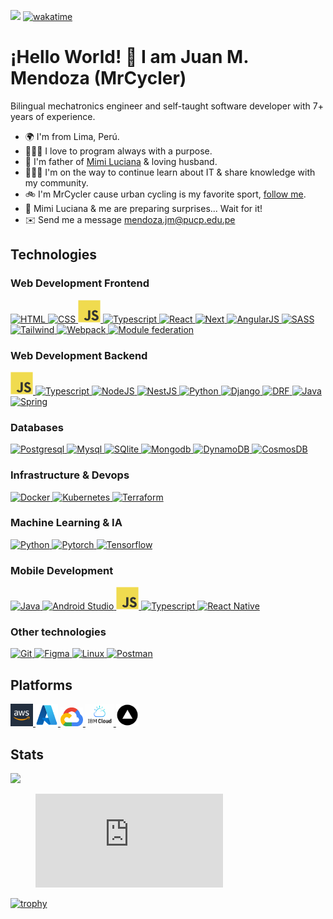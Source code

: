 ![](https://komarev.com/ghpvc/?username=MrCycler&color=blue)
[![wakatime](https://wakatime.com/badge/user/f58982f1-ea2a-49f4-9590-66fec5a145c0.svg)](https://wakatime.com/@f58982f1-ea2a-49f4-9590-66fec5a145c0)

# ¡Hello World! 👋 I am Juan M. Mendoza (MrCycler)

Bilingual mechatronics engineer and self-taught software developer with 7+ years of experience.

- 🌍 I'm from Lima, Perú.
- 👨🏽‍💻 I love to program always with a purpose.
- 🐶 I'm father of [Mimi Luciana](https://github.com/mimiluciana) & loving husband.
- 👨🏽‍🏫 I'm on the way to continue learn about IT & share knowledge with my community.
- 🚲 I'm MrCycler cause urban cycling is my favorite sport, [follow me](https://www.strava.com/athletes/36642621).
- 🔨 Mimi Luciana & me are preparing surprises... Wait for it!
- ✉️ Send me a message [mendoza.jm@pucp.edu.pe](mailto:mendoza.jm@pucp.edu.pe)

## Technologies

### Web Development Frontend

<div align="left">
<a href="https://developer.mozilla.org/es/docs/Web/HTML" target="_blank" rel="noreferrer">
    <img src="https://cdn-icons-png.flaticon.com/512/732/732212.png" width="36" height="36" alt="HTML" />
</a>
<a href="https://developer.mozilla.org/es/docs/Web/CSS" target="_blank" rel="noreferrer">
    <img src="https://static-00.iconduck.com/assets.00/file-type-css-icon-902x1024-dqy5inwy.png" width="36" height="36" alt="CSS" />
</a>
<a href="https://developer.mozilla.org/es/docs/Web/JavaScript" target="_blank" rel="noreferrer">
    <img src="https://raw.githubusercontent.com/devicons/devicon/master/icons/javascript/javascript-original.svg" width="36" height="36" alt="JS" />
</a>
<a href="https://www.typescriptlang.org/" target="_blank" rel="noreferrer">
    <img src="https://cdn.worldvectorlogo.com/logos/typescript.svg" width="36" height="36" alt="Typescript" />
</a>
<a href="https://es.react.dev/" target="_blank" rel="noreferrer">
    <img src="https://raw.githubusercontent.com/danielcranney/readme-generator/main/public/icons/skills/react-colored.svg" width="36" height="36" alt="React" />
</a>
<a href="https://nextjs.org/" target="_blank" rel="noreferrer">
    <img src="https://pbs.twimg.com/profile_images/1565710214019444737/if82cpbS_200x200.jpg" width="36" height="36" alt="Next" />
</a>
<a href="https://angular.dev/" target="_blank" rel="noreferrer">
    <img src="https://docs.angular.lat/assets/images/logos/angular/angular.svg" width="36" height="36" alt="AngularJS" />
</a>
<a href="https://sass-lang.com/" target="_blank" rel="noreferrer">
    <img src="https://cdn.iconscout.com/icon/free/png-256/free-sass-logo-icon-download-in-svg-png-gif-file-formats--brand-development-tools-pack-logos-icons-226054.png?f=webp&w=256" width="36" height="36" alt="SASS" />
</a>
<a href="https://tailwindcss.com/" target="_blank" rel="noreferrer">
    <img src="https://seeklogo.com/images/T/tailwind-css-logo-5AD4175897-seeklogo.com.png" width="36" height="25" alt="Tailwind" />
</a>
<a href="https://webpack.js.org/" target="_blank" rel="noreferrer">
    <img src="https://seeklogo.com/images/W/webpack-logo-9E66EE203A-seeklogo.com.png" width="36" height="36" alt="Webpack" />
</a>
<a href="https://webpack.js.org/concepts/module-federation" target="_blank" rel="noreferrer">
    <img src="https://miro.medium.com/v2/resize:fit:1400/1*LYa-AhLhP0-3q2O9liL13w.png" width="36" height="36" alt="Module federation" />
</a>
</div>

### Web Development Backend

<div align="left">
<a href="https://developer.mozilla.org/es/docs/Web/JavaScript" target="_blank" rel="noreferrer">
    <img src="https://raw.githubusercontent.com/devicons/devicon/master/icons/javascript/javascript-original.svg" width="36" height="36" alt="JS"/>
</a>
<a href="https://www.typescriptlang.org/" target="_blank" rel="noreferrer">
    <img src="https://cdn.worldvectorlogo.com/logos/typescript.svg" width="36" height="36" alt="Typescript" />
</a>
<a href="https://nodejs.org/" target="_blank" rel="noreferrer">
    <img src="https://raw.githubusercontent.com/danielcranney/readme-generator/main/public/icons/skills/nodejs-colored.svg" width="36" height="36" alt="NodeJS"/>
</a>
<a href="https://nestjs.com/" target="_blank" rel="noreferrer">
    <img src="https://raw.githubusercontent.com/danielcranney/readme-generator/main/public/icons/skills/nestjs-colored.svg" width="36" height="36" alt="NestJS"/>
</a>
<a href="https://www.python.org/" target="_blank" rel="noreferrer">
    <img src="https://raw.githubusercontent.com/danielcranney/readme-generator/main/public/icons/skills/python-colored.svg" width="36" height="36" alt="Python"/>
</a>
<a href="https://www.djangoproject.com/" target="_blank" rel="noreferrer">
    <img src="https://seeklogo.com/images/D/django-logo-4C5ECF7036-seeklogo.com.png" width="36" height="36" alt="Django"/>
</a>
<a href="https://www.django-rest-framework.org/" target="_blank" rel="noreferrer">
    <img src="https://storage.caktusgroup.com/media/blog-images/drf-logo2.png" width="50" height="36" alt="DRF"/>
</a>
<a href="https://www.java.com/" target="_blank" rel="noreferrer">
    <img src="https://raw.githubusercontent.com/danielcranney/readme-generator/main/public/icons/skills/java-colored.svg" width="36" height="36" alt="Java"/>
</a>
<a href="https://spring.io/" target="_blank" rel="noreferrer">
    <img src="https://img.icons8.com/color/600/000000/spring-logo.png" width="36" height="36" alt="Spring"/>
</a>
</div>

### Databases

<div align="left">
<a href="https://www.postgresql.org/" target="_blank" rel="noreferrer">
    <img src="https://raw.githubusercontent.com/danielcranney/readme-generator/main/public/icons/skills/postgresql-colored.svg" width="36" height="36" alt="Postgresql"/>
</a>
<a href="https://www.mysql.com/" target="_blank" rel="noreferrer">
    <img src="https://raw.githubusercontent.com/danielcranney/readme-generator/main/public/icons/skills/mysql-colored.svg" width="36" height="36" alt="Mysql"/>
</a>
<a href="https://www.sqlite.org/" target="_blank" rel="noreferrer">
    <img src="https://upload.wikimedia.org/wikipedia/commons/thumb/9/97/Sqlite-square-icon.svg/1200px-Sqlite-square-icon.svg.png" width="36" height="36" alt="SQlite"/>
</a>
<a href="https://www.mongodb.com/" target="_blank" rel="noreferrer">
    <img src="https://raw.githubusercontent.com/danielcranney/readme-generator/main/public/icons/skills/mongodb-colored.svg" width="36" height="36" alt="Mongodb"/>
</a>
<a href="https://aws.amazon.com/dynamodb" target="_blank" rel="noreferrer">
    <img src="https://static-00.iconduck.com/assets.00/aws-dynamodb-icon-227x256-8rljy0a9.png" width="36" height="36" alt="DynamoDB"/>
<a href="https://azure.microsoft.com/es-es/products/cosmos-db" target="_blank" rel="noreferrer">
    <img src="https://seeklogo.com/images/A/azure-cosmos-db-logo-128436034F-seeklogo.com.png" width="36" height="36" alt="CosmosDB"/>
</a>
</div>

### Infrastructure & Devops

<div align="left">

<a href="https://www.docker.com/" target="_blank" rel="noreferrer">
    <img src="https://raw.githubusercontent.com/danielcranney/readme-generator/main/public/icons/skills/docker-colored.svg" width="36" height="36" alt="Docker"/>
</a>
<a href="https://www.docker.com/" target="_blank" rel="noreferrer">
    <img src="https://www.ovhcloud.com/sites/default/files/styles/text_media_horizontal/public/2021-04/K8S-logo.png" width="40" height="40" alt="Kubernetes"/>
</a>
<a href="https://www.terraform.io/" target="_blank" rel="noreferrer">
    <img src="https://static-00.iconduck.com/assets.00/file-type-terraform-icon-455x512-csyun60o.png" width="36" height="36" alt="Terraform"/>
</a>
</div>

### Machine Learning & IA

<div align="left">
<a href="https://www.python.org/" target="_blank" rel="noreferrer">
    <img src="https://raw.githubusercontent.com/danielcranney/readme-generator/main/public/icons/skills/python-colored.svg" width="36" height="36" alt="Python"/>
</a>
<a href="https://pytorch.org/" target="_blank" rel="noreferrer">
    <img src="https://raw.githubusercontent.com/danielcranney/readme-generator/main/public/icons/skills/pytorch-colored.svg" width="36" height="36" alt="Pytorch"/>
</a>
<a href="https://www.tensorflow.org/" target="_blank" rel="noreferrer">
    <img src="https://miro.medium.com/v2/resize:fit:1000/1*Pgx0qBpKHFehtZj1K_yXCw.png" width="36" height="36" alt="Tensorflow"/>
</a>
</div>

### Mobile Development

<div align="left">
<a href="https://www.java.com/" target="_blank" rel="noreferrer">
    <img src="https://raw.githubusercontent.com/danielcranney/readme-generator/main/public/icons/skills/java-colored.svg" width="36" height="36" alt="Java"/>
</a>
<a href="https://developer.android.com/studio" target="_blank" rel="noreferrer">
    <img src="https://developer.android.com/static/studio/images/android-studio-stable.svg?hl=es-419" width="36" height="36" alt="Android Studio"/>
</a>
<a href="https://developer.mozilla.org/es/docs/Web/JavaScript" target="_blank" rel="noreferrer">
    <img src="https://raw.githubusercontent.com/devicons/devicon/master/icons/javascript/javascript-original.svg" width="36" height="36" alt="JS"/>
</a>
<a href="https://www.typescriptlang.org/" target="_blank" rel="noreferrer">
    <img src="https://cdn.worldvectorlogo.com/logos/typescript.svg" width="36" height="36" alt="Typescript" />
</a>
<a href="https://reactnative.dev/" target="_blank" rel="noreferrer">
    <img src="https://raw.githubusercontent.com/danielcranney/readme-generator/main/public/icons/skills/react-colored.svg" width="36" height="36" alt="React Native" />
</a>
</div>

### Other technologies

<div align="left">
<a href="https://git-scm.com/" target="_blank" rel="noreferrer">
    <img src="https://raw.githubusercontent.com/danielcranney/readme-generator/main/public/icons/skills/git-colored.svg" width="36" height="36" alt="Git"/>
</a>
<a href="https://www.figma.com/" target="_blank" rel="noreferrer">
    <img src="https://raw.githubusercontent.com/danielcranney/readme-generator/main/public/icons/skills/figma-colored.svg" width="36" height="36" alt="Figma"/>
</a>
<a href="https://www.linux.org/" target="_blank" rel="noreferrer">
    <img src="https://upload.wikimedia.org/wikipedia/commons/thumb/3/35/Tux.svg/1200px-Tux.svg.png" width="36" height="36" alt="Linux"/>
</a>
<a href="https://www.postman.com/" target="_blank" rel="noreferrer">
    <img src="https://cdn.worldvectorlogo.com/logos/postman.svg" width="40" height="40" alt="Postman"/>
</a>
</div>

## Platforms

<div align="left">
<a href="https://aws.amazon.com/" target="_blank" rel="noreferrer" >
    <img src="https://raw.githubusercontent.com/MrCycler/MrCycler/refs/heads/main/icons/platforms/aws.jpg" width="36" height="36" alt="AWS"/>
</a>
<a href="https://azure.microsoft.com/" target="_blank" rel="noreferrer">
    <img src="https://raw.githubusercontent.com/MrCycler/MrCycler/refs/heads/main/icons/platforms/microsoft-azure.png" width="36" height="36" alt="Azure"/>
</a>
<a href="https://cloud.google.com/" target="_blank" rel="noreferrer">
    <img src="https://raw.githubusercontent.com/MrCycler/MrCycler/refs/heads/main/icons/platforms/gcp.png" width="36" height="30" alt="GCP"/>
</a>
<a href="https://cloud.ibm.com/" target="_blank" rel="noreferrer">
    <img src="https://raw.githubusercontent.com/MrCycler/MrCycler/refs/heads/main/icons/platforms/IBM.png" width="45" height="36" alt="IBM Cloud"/>
</a>
<a href="https://vercel.com/" target="_blank" rel="noreferrer">
    <img src="https://raw.githubusercontent.com/MrCycler/MrCycler/refs/heads/main/icons/platforms/vercel.png" width="36" height="36" alt="Vercel"/>
</a>
</div>
<!---
## Socials Networks
-->

## Stats

<img src="https://github-readme-stats.vercel.app/api?username=MrCycler&show_icons=true&hide_border=true&count_private=true&theme=dark&hide_border=true&layout=compact" />

<figure><embed src="https://wakatime.com/share/@MrCycler/f2f49b93-e2cd-4f67-a96c-e389a2ded082.svg"></embed></figure>

[![trophy](https://github-profile-trophy.vercel.app/?username=MrCycler)](https://github.com/MrCycler/github-profile-trophy)
